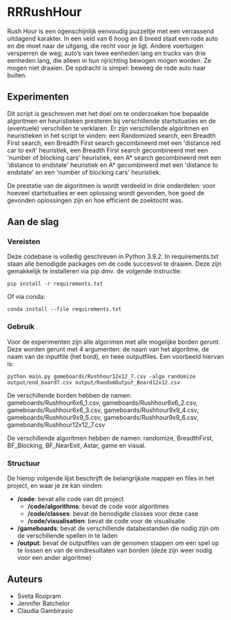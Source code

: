 # RRRushHour

Rush Hour is een ogenschijnlijk eenvoudig puzzeltje met een verrassend uitdagend karakter. In een veld van 6 hoog en 6 breed staat een rode auto 
en die moet naar de uitgang, die recht voor je ligt. Andere voertuigen versperren de weg; auto’s van twee eenheden lang en trucks van drie eenheden lang, 
die alleen in hun rijrichting bewogen mogen worden. Ze mogen niet draaien. De opdracht is simpel: beweeg de rode auto naar buiten.

## Experimenten

Dit script is geschreven met het doel om te onderzoeken hoe bepaalde algoritmen en heuristieken presteren bij verschillende startsituaties en de (eventuele) verschillen te verklaren. Er zijn verschillende algoritmen en heuristieken in het script te vinden: een Randomized search, een Breadth First search, een Breadth First search gecombineerd met een 'distance red car to exit' heuristiek, een Breadth First search gecombineerd met een 'number of blocking cars' heuristiek, een A* search gecombineerd met een 'distance to endstate' heuristiek en A* gecombineerd met een 'distance to endstate' en een 'number of blocking cars' heuristiek.

De prestatie van de algoritmen is wordt verdeeld in drie onderdelen: voor hoeveel startsituaties er een oplossing wordt gevonden, hoe goed de gevonden oplossingen zijn en hoe efficient de zoektocht was.

## Aan de slag

### Vereisten

Deze codebase is volledig geschreven in Python 3.9.2. In requirements.txt staan alle benodigde packages om de code succesvol te draaien. Deze zijn gemakkelijk te installeren via pip dmv. de volgende instructie:

```
pip install -r requirements.txt
```

Of via conda:

```
conda install --file requirements.txt
```

### Gebruik

Voor de experimenten zijn alle algorimen met alle mogelijke borden gerunt. Deze worden gerunt met 4 argumenten: de naam van het algoritme, 
de naam van de inputfile (het bord), en twee outputfiles. Een voorbeeld hiervan is:

```
python main.py gameboards/Rushhour12x12_7.csv -algo randomize output/end_board7.csv output/RandomOutput_Board12x12.csv
```
De verschillende borden hebben de namen: gameboards/Rushhour6x6_1.csv, gameboards/Rushhour6x6_2.csv, gameboards/Rushhour6x6_3.csv, gameboards/Rushhour9x9_4.csv,
gameboards/Rushhour9x9_5.csv, gameboards/Rushhour9x9_6.csv, gameboards/Rushhour12x12_7.csv

De verschillende algoritmen hebben de namen: randomize, BreadthFirst, BF_Blocking, BF_NearExit, Astar, game en visual.

### Structuur

De hierop volgende lijst beschrijft de belangrijkste mappen en files in het project, en waar je ze kan vinden:

- **/code**: bevat alle code van dit project
  - **/code/algorithms**: bevat de code voor algoritmes
  - **/code/classes**: bevat de benodigde classes voor deze case
  - **/code/visualisation**: bevat de code voor de visualisatie
- **/gameboards**: bevat de verschillende databestanden die nodig zijn om de verschillende spellen in te laden
- **/output**: bevat de outputfiles van de genomen stappen om een spel op te lossen en van de eindresultaten van borden (deze zijn weer nodig voor een ander algoritme)

## Auteurs
- Sveta Roopram
- Jennifer Batchelor
- Claudia Gambirasio
